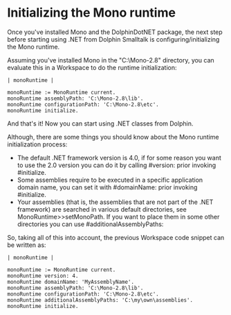 # Initializing the Mono runtime #

Once you've installed Mono and the DolphinDotNET package, the next step before starting using .NET from Dolphin Smalltalk is configuring/initializing the Mono runtime.

Assuming you've installed Mono in the "C:\Mono-2.8" directory, you can evaluate this in a Workspace to do the runtime initialization:

```
| monoRuntime |

monoRuntime := MonoRuntime current.
monoRuntime assemblyPath: 'C:\Mono-2.8\lib'.
monoRuntime configurationPath: 'C:\Mono-2.8\etc'.
monoRuntime initialize.
```

And that's it! Now you can start using .NET classes from Dolphin.

Although, there are some things you should know about the Mono runtime initialization process:

  * The default .NET framework version is 4.0, if for some reason you want to use the 2.0 version you can do it by calling #version: prior invoking #initialize.
  * Some assemblies require to be executed in a specific application domain name, you can set it with #domainName: prior invoking #initialize.
  * Your assemblies (that is, the assemblies that are not part of the .NET framework) are searched in various default directories, see MonoRuntime>>setMonoPath. If you want to place them in some other directories you can use #additionalAssemblyPaths:

So, taking all of this into account, the previous Workspace code snippet can be written as:

```
| monoRuntime |

monoRuntime := MonoRuntime current.
monoRuntime version: 4.
monoRuntime domainName: 'MyAssemblyName'.
monoRuntime assemblyPath: 'C:\Mono-2.8\lib'.
monoRuntime configurationPath: 'C:\Mono-2.8\etc'.
monoRuntime additionalAssemblyPaths: 'C:\my\own\assemblies'.
monoRuntime initialize.
```